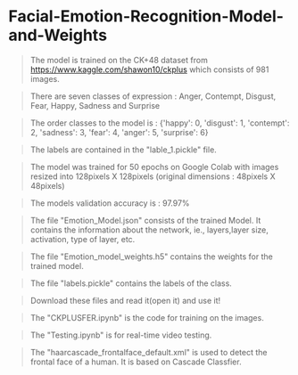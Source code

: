 # Facial-Emotion-Recognition-Model-and-Weights

> The model is trained on the CK+48 dataset from https://www.kaggle.com/shawon10/ckplus which consists of 981 images.

> There are seven classes of expression : Anger, Contempt, Disgust, Fear, Happy, Sadness and Surprise

> The order classes to the model is : {'happy': 0, 'disgust': 1, 'contempt': 2, 'sadness': 3, 'fear': 4, 'anger': 5, 'surprise': 6}

> The labels are contained in the "lable_1.pickle" file.

> The model was trained for 50 epochs on Google Colab with images resized into 128pixels X 128pixels (original dimensions : 48pixels X 48pixels)

> The models validation accuracy is : 97.97%

> The file "Emotion_Model.json" consists of the trained Model. It contains the information about the network, ie., layers,layer size, activation, type of layer, etc.

> The file "Emotion_model_weights.h5" contains the weights for the trained model.

> The file "labels.pickle" contains the labels of the class.

> Download these files and read it(open it) and use it!

> The "CKPLUSFER.ipynb" is the code for training on the images.

> The "Testing.ipynb" is for real-time video testing.

> The "haarcascade_frontalface_default.xml" is used to detect the frontal face of a human. It is based on Cascade Classfier.
